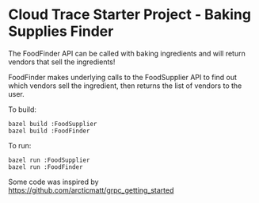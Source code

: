 # Cloud Trace Starter Project - Baking Supplies Finder

The FoodFinder API can be called with baking ingredients and will return vendors that sell the ingredients!

FoodFinder makes underlying calls to the FoodSupplier API to find out which vendors sell the ingredient, then returns the list of vendors to the user.

To build:
```
bazel build :FoodSupplier
bazel build :FoodFinder
```

To run:
```
bazel run :FoodSupplier
bazel run :FoodFinder
```

Some code was inspired by https://github.com/arcticmatt/grpc_getting_started
